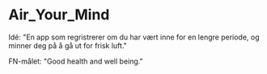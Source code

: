 # Air_Your_Mind

Idé: "En app som regristrerer om du har vært inne for en lengre periode, og minner deg på å gå ut for frisk luft."

FN-målet: "Good health and well being."
